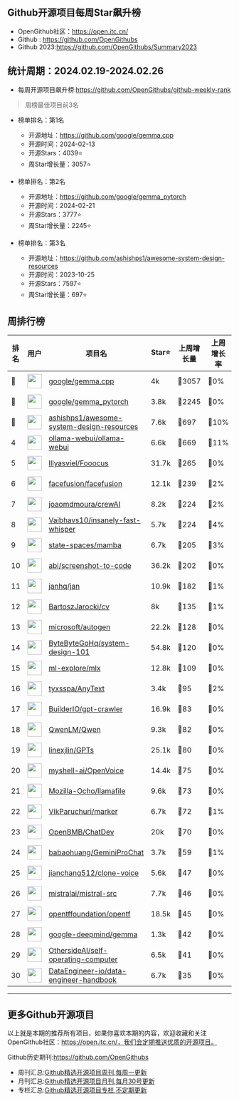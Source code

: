 ## Github开源项目每周Star飙升榜

- OpenGithub社区：https://open.itc.cn/
- Github : https://github.com/OpenGithubs
- Github 2023:https://github.com/OpenGithubs/Summary2023

## 统计周期：2024.02.19-2024.02.26

- 每周开源项目飙升榜:https://github.com/OpenGithubs/github-weekly-rank


> 周榜最佳项目前3名

- 榜单排名：第1名
    - 开源地址：https://github.com/google/gemma.cpp
    - 开源时间：2024-02-13
    - 开源Stars：4039⭐
    - 周Star增长量：3057⭐

- 榜单排名：第2名
    - 开源地址：https://github.com/google/gemma_pytorch
    - 开源时间：2024-02-21
    - 开源Stars：3777⭐
    - 周Star增长量：2245⭐

- 榜单排名：第3名
    - 开源地址：https://github.com/ashishps1/awesome-system-design-resources
    - 开源时间：2023-10-25
    - 开源Stars：7597⭐
    - 周Star增长量：697⭐



## 周排行榜

| 排名        |  用户     |  项目名          | Star⭐          | 上周增长量    | 上周增长率    | 今日增长量      |  开源时间   |
|------------|------------|---------------|---------------- |--------------|----------------|------------|------------|
| 🥇 | <img src="https://avatars.githubusercontent.com/u/1342004?v=4" alt="" size="32" height="32" width="32" data-view-component="true" class="avatar circle"> | [google/gemma.cpp](https://github.com/google/gemma.cpp)| 4k | 🔺3057 | 🔺0% | 🔺44 | 2024-02-13 |
| 🥈 | <img src="https://avatars.githubusercontent.com/u/1342004?v=4" alt="" size="32" height="32" width="32" data-view-component="true" class="avatar circle"> | [google/gemma_pytorch](https://github.com/google/gemma_pytorch)| 3.8k | 🔺2245 | 🔺0% | 🔺8 | 2024-02-21 |
| 🥉 | <img src="https://avatars.githubusercontent.com/u/8646889?u=7026c3960281a570e915973e56cbc3ceec1912eb&v=4" alt="" size="32" height="32" width="32" data-view-component="true" class="avatar circle"> | [ashishps1/awesome-system-design-resources](https://github.com/ashishps1/awesome-system-design-resources)| 7.6k | 🔺697 | 🔺10% | 🔺183 | 2023-10-25 |
| 4 | <img src="https://avatars.githubusercontent.com/u/158137808?v=4" alt="" size="32" height="32" width="32" data-view-component="true" class="avatar circle"> | [ollama-webui/ollama-webui](https://github.com/ollama-webui/ollama-webui)| 6.6k | 🔺669 | 🔺11% | 🔺166 | 2023-10-07 |
| 5 | <img src="https://avatars.githubusercontent.com/u/19834515?u=4c7144779a6b13904fec478c4e98e676b91516ee&v=4" alt="" size="32" height="32" width="32" data-view-component="true" class="avatar circle"> | [lllyasviel/Fooocus](https://github.com/lllyasviel/Fooocus)| 31.7k | 🔺265 | 🔺0% | 🔺29 | 2023-08-10 |
| 6 | <img src="https://avatars.githubusercontent.com/u/142538020?v=4" alt="" size="32" height="32" width="32" data-view-component="true" class="avatar circle"> | [facefusion/facefusion](https://github.com/facefusion/facefusion)| 12.1k | 🔺239 | 🔺2% | 🔺48 | 2023-08-18 |
| 7 | <img src="https://avatars.githubusercontent.com/u/667063?u=c0ea6956bba58ee8baabb6568f0374263ed96f1d&v=4" alt="" size="32" height="32" width="32" data-view-component="true" class="avatar circle"> | [joaomdmoura/crewAI](https://github.com/joaomdmoura/crewAI)| 8.2k | 🔺224 | 🔺2% | 🔺59 | 2023-10-27 |
| 8 | <img src="https://avatars.githubusercontent.com/u/18682411?u=2f385b88a4eac9b94ec3f9b05c5ea73292be285a&v=4" alt="" size="32" height="32" width="32" data-view-component="true" class="avatar circle"> | [Vaibhavs10/insanely-fast-whisper](https://github.com/Vaibhavs10/insanely-fast-whisper)| 5.7k | 🔺224 | 🔺4% | 🔺21 | 2023-10-10 |
| 9 | <img src="https://avatars.githubusercontent.com/u/146159090?v=4" alt="" size="32" height="32" width="32" data-view-component="true" class="avatar circle"> | [state-spaces/mamba](https://github.com/state-spaces/mamba)| 6.7k | 🔺205 | 🔺3% | 🔺52 | 2023-12-01 |
| 10 | <img src="https://avatars.githubusercontent.com/u/23818?u=20a6bb441ca25e49b4d8bdb602c171c5e1a065bf&v=4" alt="" size="32" height="32" width="32" data-view-component="true" class="avatar circle"> | [abi/screenshot-to-code](https://github.com/abi/screenshot-to-code)| 36.2k | 🔺202 | 🔺0% | 🔺36 | 2023-11-15 |
| 11 | <img src="https://avatars.githubusercontent.com/u/102363196?v=4" alt="" size="32" height="32" width="32" data-view-component="true" class="avatar circle"> | [janhq/jan](https://github.com/janhq/jan)| 10.9k | 🔺182 | 🔺1% | 🔺35 | 2023-08-17 |
| 12 | <img src="https://avatars.githubusercontent.com/u/1017620?u=1683b6d937c238b552e4988a6d6a75fe7375410b&v=4" alt="" size="32" height="32" width="32" data-view-component="true" class="avatar circle"> | [BartoszJarocki/cv](https://github.com/BartoszJarocki/cv)| 8k | 🔺135 | 🔺1% | 🔺11 | 2023-12-24 |
| 13 | <img src="https://avatars.githubusercontent.com/u/6154722?v=4" alt="" size="32" height="32" width="32" data-view-component="true" class="avatar circle"> | [microsoft/autogen](https://github.com/microsoft/autogen)| 22.2k | 🔺128 | 🔺0% | 🔺25 | 2023-08-18 |
| 14 | <img src="https://avatars.githubusercontent.com/u/120689636?v=4" alt="" size="32" height="32" width="32" data-view-component="true" class="avatar circle"> | [ByteByteGoHq/system-design-101](https://github.com/ByteByteGoHq/system-design-101)| 54.8k | 🔺120 | 🔺0% | 🔺17 | 2023-09-19 |
| 15 | <img src="https://avatars.githubusercontent.com/u/102832242?v=4" alt="" size="32" height="32" width="32" data-view-component="true" class="avatar circle"> | [ml-explore/mlx](https://github.com/ml-explore/mlx)| 12.8k | 🔺109 | 🔺0% | 🔺20 | 2023-11-29 |
| 16 | <img src="https://avatars.githubusercontent.com/u/15213900?v=4" alt="" size="32" height="32" width="32" data-view-component="true" class="avatar circle"> | [tyxsspa/AnyText](https://github.com/tyxsspa/AnyText)| 3.4k | 🔺95 | 🔺2% | 🔺5 | 2023-09-18 |
| 17 | <img src="https://avatars.githubusercontent.com/u/35700027?v=4" alt="" size="32" height="32" width="32" data-view-component="true" class="avatar circle"> | [BuilderIO/gpt-crawler](https://github.com/BuilderIO/gpt-crawler)| 16.9k | 🔺83 | 🔺0% | 🔺11 | 2023-11-14 |
| 18 | <img src="https://avatars.githubusercontent.com/u/141221163?v=4" alt="" size="32" height="32" width="32" data-view-component="true" class="avatar circle"> | [QwenLM/Qwen](https://github.com/QwenLM/Qwen)| 9.3k | 🔺82 | 🔺0% | 🔺25 | 2023-08-03 |
| 19 | <img src="https://avatars.githubusercontent.com/u/3595733?u=442ccd775c6a5c2bd262fb78c0fd458697081e30&v=4" alt="" size="32" height="32" width="32" data-view-component="true" class="avatar circle"> | [linexjlin/GPTs](https://github.com/linexjlin/GPTs)| 25.1k | 🔺80 | 🔺0% | 🔺14 | 2023-11-11 |
| 20 | <img src="https://avatars.githubusercontent.com/u/127754094?v=4" alt="" size="32" height="32" width="32" data-view-component="true" class="avatar circle"> | [myshell-ai/OpenVoice](https://github.com/myshell-ai/OpenVoice)| 14.4k | 🔺75 | 🔺0% | 🔺14 | 2023-11-29 |
| 21 | <img src="https://avatars.githubusercontent.com/u/117940224?v=4" alt="" size="32" height="32" width="32" data-view-component="true" class="avatar circle"> | [Mozilla-Ocho/llamafile](https://github.com/Mozilla-Ocho/llamafile)| 9.6k | 🔺73 | 🔺0% | 🔺6 | 2023-09-11 |
| 22 | <img src="https://avatars.githubusercontent.com/u/913340?v=4" alt="" size="32" height="32" width="32" data-view-component="true" class="avatar circle"> | [VikParuchuri/marker](https://github.com/VikParuchuri/marker)| 6.7k | 🔺72 | 🔺1% | 🔺37 | 2023-10-31 |
| 23 | <img src="https://avatars.githubusercontent.com/u/89920203?v=4" alt="" size="32" height="32" width="32" data-view-component="true" class="avatar circle"> | [OpenBMB/ChatDev](https://github.com/OpenBMB/ChatDev)| 20k | 🔺70 | 🔺0% | 🔺10 | 2023-08-28 |
| 24 | <img src="https://avatars.githubusercontent.com/u/559171?u=066560b835981e5ae5522b8a1b0b3c9f9b2dcd01&v=4" alt="" size="32" height="32" width="32" data-view-component="true" class="avatar circle"> | [babaohuang/GeminiProChat](https://github.com/babaohuang/GeminiProChat)| 3.7k | 🔺59 | 🔺1% | 🔺8 | 2023-12-14 |
| 25 | <img src="https://avatars.githubusercontent.com/u/3378335?u=adc6504fe417784164e64a857edd4256b56dd84d&v=4" alt="" size="32" height="32" width="32" data-view-component="true" class="avatar circle"> | [jianchang512/clone-voice](https://github.com/jianchang512/clone-voice)| 5.6k | 🔺47 | 🔺0% | 🔺6 | 2023-11-20 |
| 26 | <img src="https://avatars.githubusercontent.com/u/132372032?v=4" alt="" size="32" height="32" width="32" data-view-component="true" class="avatar circle"> | [mistralai/mistral-src](https://github.com/mistralai/mistral-src)| 7.7k | 🔺46 | 🔺0% | 🔺10 | 2023-09-27 |
| 27 | <img src="https://avatars.githubusercontent.com/u/142061836?v=4" alt="" size="32" height="32" width="32" data-view-component="true" class="avatar circle"> | [opentffoundation/opentf](https://github.com/opentffoundation/opentf)| 18.5k | 🔺45 | 🔺0% | 🔺0 | 2023-08-17 |
| 28 | <img src="https://avatars.githubusercontent.com/u/8596759?v=4" alt="" size="32" height="32" width="32" data-view-component="true" class="avatar circle"> | [google-deepmind/gemma](https://github.com/google-deepmind/gemma)| 1.3k | 🔺42 | 🔺0% | 🔺3 | 2024-02-21 |
| 29 | <img src="https://avatars.githubusercontent.com/u/76227954?v=4" alt="" size="32" height="32" width="32" data-view-component="true" class="avatar circle"> | [OthersideAI/self-operating-computer](https://github.com/OthersideAI/self-operating-computer)| 6.5k | 🔺41 | 🔺0% | 🔺10 | 2023-11-04 |
| 30 | <img src="https://avatars.githubusercontent.com/u/147096519?v=4" alt="" size="32" height="32" width="32" data-view-component="true" class="avatar circle"> | [DataEngineer-io/data-engineer-handbook](https://github.com/DataEngineer-io/data-engineer-handbook)| 6.7k | 🔺35 | 🔺0% | 🔺10 | 2023-11-20 |

---
## 更多Github开源项目

以上就是本期的推荐所有项目，如果你喜欢本期的内容，欢迎收藏和关注OpenGithub社区：https://open.itc.cn/，我们会定期推送优质的开源项目。

Github历史期刊:https://github.com/OpenGithubs
- 周刊汇总:[Github精选开源项目周刊,每周一更新](https://github.com/OpenGithubs/weekly)
- 月刊汇总:[Github精选开源项目月刊,每月30号更新](https://github.com/OpenGithubs/monthly)
- 专栏汇总:[Github精选开源项目专栏,不定期更新](https://github.com/OpenGithubs/selectedColumn)
